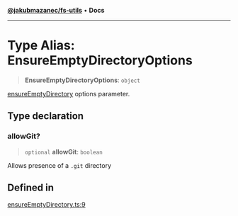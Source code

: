 [**@jakubmazanec/fs-utils**](../README.md) • **Docs**

---

# Type Alias: EnsureEmptyDirectoryOptions

> **EnsureEmptyDirectoryOptions**: `object`

[ensureEmptyDirectory](../functions/ensureEmptyDirectory.md) options parameter.

## Type declaration

### allowGit?

> `optional` **allowGit**: `boolean`

Allows presence of a `.git` directory

## Defined in

[ensureEmptyDirectory.ts:9](https://github.com/jakubmazanec/tools/blob/3137813ef46c72d3c081751f960a2aa2c61ad567/packages/fs-utils/source/ensureEmptyDirectory.ts#L9)
